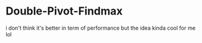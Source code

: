 # Double-Pivot-Findmax
i don't think it's better in term of performance but the idea kinda cool for me lol
